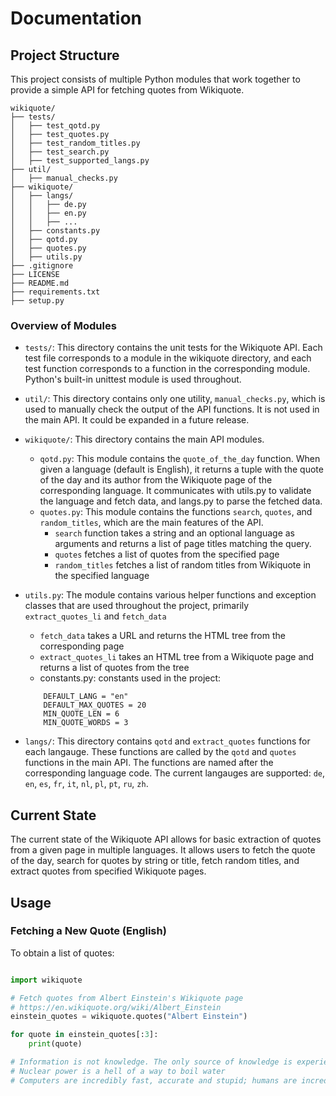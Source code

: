# Documentation

## Project Structure
This project consists of multiple Python modules that work together to provide a simple API for fetching quotes from Wikiquote.

```angular2html
wikiquote/
├── tests/
│   ├── test_qotd.py
│   ├── test_quotes.py
│   ├── test_random_titles.py
│   ├── test_search.py
│   ├── test_supported_langs.py
├── util/
│   ├── manual_checks.py
├── wikiquote/
│   ├── langs/
│   │   ├── de.py
│   │   ├── en.py
│   │   ├── ...
│   ├── constants.py
│   ├── qotd.py
│   ├── quotes.py
│   ├── utils.py
├── .gitignore
├── LICENSE
├── README.md
├── requirements.txt
├── setup.py
```

### Overview of Modules

- `tests/`: This directory contains the unit tests for the Wikiquote API. Each test file corresponds to a module in the wikiquote directory, and each test function corresponds to a function in the corresponding module. Python's built-in unittest module is used throughout.


- `util/`: This directory contains only one utility, `manual_checks.py`, which is used to manually check the output of the API functions. It is not used in the main API. It could be expanded in a future release.


- `wikiquote/`: This directory contains the main API modules.
  - `qotd.py`: This module contains the `quote_of_the_day` function. When given a language (default is English), it returns a tuple with the quote of the day and its author from the Wikiquote page of the corresponding language. It communicates with utils.py to validate the language and fetch data, and langs.py to parse the fetched data.
  - `quotes.py`: This module contains the functions `search`, `quotes`, and `random_titles`, which are the main features of the API.
    - `search` function takes a string and an optional language as arguments and returns a list of page titles matching the query.
    - `quotes` fetches a list of quotes from the specified page
    - `random_titles` fetches a list of random titles from Wikiquote in the specified language 


- `utils.py`: The module contains various helper functions and exception classes that are used throughout the project, primarily `extract_quotes_li` and `fetch_data`
  - `fetch_data` takes a URL and returns the HTML tree from the corresponding page
  - `extract_quotes_li` takes an HTML tree from a Wikiquote page and returns a list of quotes from the tree 
  - constants.py: constants used in the project:
  ```
      DEFAULT_LANG = "en"
      DEFAULT_MAX_QUOTES = 20
      MIN_QUOTE_LEN = 6
      MIN_QUOTE_WORDS = 3
  ```
- `langs/`: This directory contains `qotd` and `extract_quotes` functions for each langauge. These functions are called by the `qotd` and `quotes` functions in the main API. The functions are named after the corresponding language code. The current langauges are supported: `de`, `en`, `es`, `fr`, `it`, `nl`, `pl`, `pt`, `ru`, `zh`.

## Current State
The current state of the Wikiquote API allows for basic extraction of quotes from a given page in multiple languages. It allows users to fetch the quote of the day, search for quotes by string or title, fetch random titles, and extract quotes from specified Wikiquote pages.

## Usage

### Fetching a New Quote (English)

To obtain a list of quotes:

```python

import wikiquote

# Fetch quotes from Albert Einstein's Wikiquote page 
# https://en.wikiquote.org/wiki/Albert_Einstein
einstein_quotes = wikiquote.quotes("Albert Einstein")

for quote in einstein_quotes[:3]:
    print(quote)

# Information is not knowledge. The only source of knowledge is experience.
# Nuclear power is a hell of a way to boil water
# Computers are incredibly fast, accurate and stupid; humans are incredibly slow, inaccurate and brilliant; together they are powerful beyond imagination.

```

